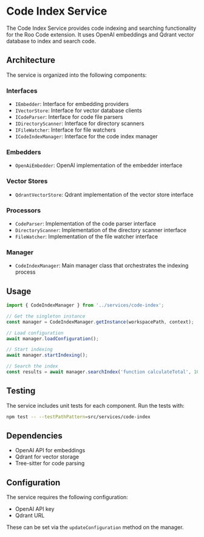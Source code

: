 # Code Index Service

The Code Index Service provides code indexing and searching functionality for the Roo Code extension. It uses OpenAI embeddings and Qdrant vector database to index and search code.

## Architecture

The service is organized into the following components:

### Interfaces

- `IEmbedder`: Interface for embedding providers
- `IVectorStore`: Interface for vector database clients
- `ICodeParser`: Interface for code file parsers
- `IDirectoryScanner`: Interface for directory scanners
- `IFileWatcher`: Interface for file watchers
- `ICodeIndexManager`: Interface for the code index manager

### Embedders

- `OpenAiEmbedder`: OpenAI implementation of the embedder interface

### Vector Stores

- `QdrantVectorStore`: Qdrant implementation of the vector store interface

### Processors

- `CodeParser`: Implementation of the code parser interface
- `DirectoryScanner`: Implementation of the directory scanner interface
- `FileWatcher`: Implementation of the file watcher interface

### Manager

- `CodeIndexManager`: Main manager class that orchestrates the indexing process

## Usage

```typescript
import { CodeIndexManager } from '../services/code-index';

// Get the singleton instance
const manager = CodeIndexManager.getInstance(workspacePath, context);

// Load configuration
await manager.loadConfiguration();

// Start indexing
await manager.startIndexing();

// Search the index
const results = await manager.searchIndex('function calculateTotal', 10);
```

## Testing

The service includes unit tests for each component. Run the tests with:

```bash
npm test -- --testPathPattern=src/services/code-index
```

## Dependencies

- OpenAI API for embeddings
- Qdrant for vector storage
- Tree-sitter for code parsing

## Configuration

The service requires the following configuration:

- OpenAI API key
- Qdrant URL

These can be set via the `updateConfiguration` method on the manager.
